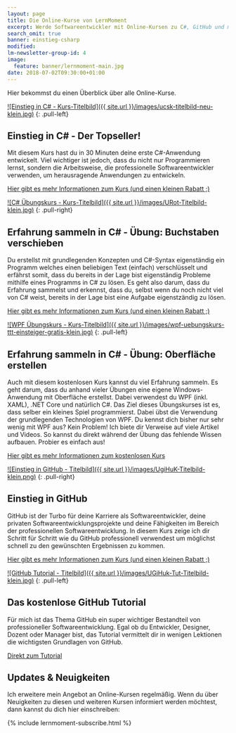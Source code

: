 ```yaml
---
layout: page
title: Die Online-Kurse von LernMoment
excerpt: Werde Softwareentwickler mit Online-Kursen zu C#, GitHub und mehr.
search_omit: true
banner: einstieg-csharp
modified:
lm-newsletter-group-id: 4
image:
  feature: banner/lernmoment-main.jpg
date: 2018-07-02T09:30:00+01:00
---
```


Hier bekommst du einen Überblick über alle Online-Kurse.

[![Einstieg in C# - Kurs-Titelbild]({{ site.url }}/images/ucsk-titelbild-neu-klein.jpg)](https://www.udemy.com/course/einstieg-in-csharp-software-programmieren-wie-ein-profi/?couponCode=CS_20-1120_LMDE)
{: .pull-left}

## Einstieg in C# - Der Topseller!

Mit diesem Kurs hast du in 30 Minuten deine erste C#-Anwendung entwickelt. Viel wichtiger ist jedoch, dass du nicht nur Programmieren lernst, sondern die Arbeitsweise, die professionelle Softwareentwickler verwenden, um herausragende Anwendungen zu entwickeln.

[Hier gibt es mehr Informationen zum Kurs (und einen kleinen Rabatt ;)](https://www.udemy.com/course/einstieg-in-csharp-software-programmieren-wie-ein-profi/?couponCode=CS_20-1120_LMDE)

[![C# Übungskurs - Kurs-Titelbild]({{ site.url }}/images/URot-Titelbild-klein.jpg)](https://www.udemy.com/course/csharp-uebungskurs-einfach-verschluesselt/?couponCode=ROT_13-1120_LMDE)
{: .pull-right}

## Erfahrung sammeln in C# - Übung: Buchstaben verschieben

Du erstellst mit grundlegenden Konzepten und C#-Syntax eigenständig ein Programm welches einen beliebigen Text (einfach) verschlüsselt und erfährst somit, dass du bereits in der Lage bist eigenständig Probleme mithilfe eines Programms in C# zu lösen. Es geht also darum, dass du Erfahrung sammelst und erkennst, dass du, selbst wenn du noch nicht viel von C# weist, bereits in der Lage bist eine Aufgabe eigenstzändig zu lösen.

[Hier gibt es mehr Informationen zum Kurs (und einen kleinen Rabatt ;)](https://www.udemy.com/course/csharp-uebungskurs-einfach-verschluesselt/?couponCode=ROT_13-1120_LMDE)

[![WPF Übungskurs - Kurs-Titelbild]({{ site.url }}/images/wpf-uebungskurs-ttt-einsteiger-gratis-klein.jpg)](/lernmail-kurse/wpf-tictactoe-fuer-einsteiger/)
{: .pull-left}

## Erfahrung sammeln in C# - Übung: Oberfläche erstellen

Auch mit diesem kostenlosen Kurs kannst du viel Erfahrung sammeln. Es geht darum, dass du anhand vieler Übungen eine eigene Windows-Anwendung mit Oberfläche erstellst. Dabei verwendest du WPF (inkl. XAML), .NET Core und natürlich C#. Das Ziel dieses Übungskurses ist es, dass selber ein kleines Spiel programmierst. Dabei übst die Verwendung der grundlegenden Technologien von WPF. Du kennst dich bisher nur sehr wenig mit WPF aus? Kein Problem! Ich biete dir Verweise auf viele Artikel und Videos. So kannst du direkt während der Übung das fehlende Wissen aufbauen. Probier es einfach aus!

[Hier gibt es mehr Informationen zum kostenlosen Kurs](/lernmail-kurse/wpf-tictactoe-fuer-einsteiger/)

[![Einstieg in GitHub - Titelbild]({{ site.url }}/images/UgiHuK-Titelbild-klein.png)](https://www.udemy.com/course/github-fuer-entwickler/?couponCode=GH_14-1120_LMDE)
{: .pull-right}

## Einstieg in GitHub

GitHub ist der Turbo für deine Karriere als Softwareentwickler, deine privaten Softwareentwicklungsprojekte und deine Fähigkeiten im Bereich der professionellen Softwareentwicklung. In diesem Kurs zeige ich dir Schritt für Schritt wie du GitHub professionell verwendest um möglichst schnell zu den gewünschten Ergebnissen zu kommen.

[Hier gibt es mehr Informationen zum Kurs (und einen kleinen Rabatt ;)](https://www.udemy.com/course/github-fuer-entwickler/?couponCode=GH_14-1120_LMDE)

[![GitHub Tutorial - Titelbild]({{ site.url }}/images/UGiHuk-Tut-Titelbild-klein.jpg)](https://www.udemy.com/github-tutorial-deutsch/)
{: .pull-left}

## Das kostenlose GitHub Tutorial

Für mich ist das Thema GitHub ein super wichtiger Bestandteil von professioneller Softwareentwicklung. Egal ob du Entwickler, Designer, Dozent oder Manager bist, das Tutorial vermittelt dir in wenigen Lektionen die wichtigsten Grundlagen von GitHub.

[Direkt zum Tutorial](https://www.udemy.com/github-tutorial-deutsch/)


## Updates & Neuigkeiten

Ich erweitere mein Angebot an Online-Kursen regelmäßig. Wenn du über Neuigkeiten zu diesen und weiteren Kursen informiert werden möchtest, dann kannst du dich hier einschreiben:

<div class="subscribe-notice">
	{% include lernmoment-subscribe.html %}
</div>

